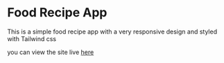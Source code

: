 # Food Recipe App
This is a simple food recipe app with a very responsive design and styled with Tailwind css

you can view the site live [here](https://simple-food-recipe-app.netlify.app/)
